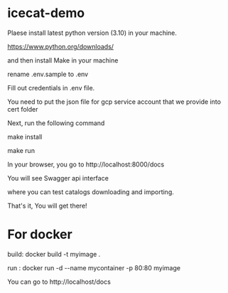 # icecat-demo

Plaese install latest python version (3.10) in  your machine.

https://www.python.org/downloads/

and then install Make in your machine

rename .env.sample to .env

Fill out credentials in .env file.

You need to put the json file for gcp service account that we provide into cert folder

Next, run the following command

make install

make run

In your browser, you go to http://localhost:8000/docs

 You will see Swagger api interface

 where you can test catalogs downloading and importing.

That's it, You will get there!

# For docker
build: docker build -t myimage .

run : docker run -d --name mycontainer -p 80:80 myimage

You can go to http://localhost/docs
